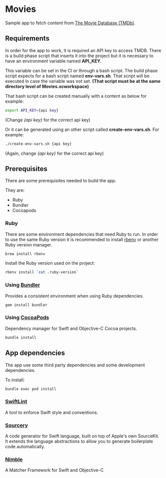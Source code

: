 # Movies

Sample app to fetch content from [The Movie Database (TMDb)](https://www.themoviedb.org/documentation/api).

## Requirements

In order for the app to work, it is required an API key to access TMDB. There is a
build phase script that inserts it into the project but it is necessary to have
an environment variable named **API_KEY**.

This variable can be set in the CI or through a bash script. The build phase
script expects for a bash script named **env-vars.sh**. That script will be
executed in case the variable was not set. **(That script must be at the same
directory level of Movies.xcworkspace)**

That bash script can be created manually with a content as below for example:

```sh
export API_KEY={api key}
```

(Change _{api key}_ for the correct api key)

Or it can be generated using an other script called **create-env-vars.sh**.
For example:

```sh
./create-env-vars.sh {api key}
```

(Again, change _{api key}_ for the correct api key)

## Prerequisites

There are some prerequisites needed to build the app.

They are:

- Ruby
- Bundler
- Cocoapods

### Ruby

There are some environment dependencies that need Ruby to run. In order to use
the same Ruby version it is recommended to install
[rbenv](https://github.com/rbenv/rbenv) or another Ruby version manager.

```sh
brew install rbenv
```

Install the Ruby version used on the project:

```sh
rbenv install `cat .ruby-version`
```

### Using [Bundler](https://bundler.io/)

Provides a consistent environment when using Ruby dependencies.

```sh
gem install bundler
```

### Using [CocoaPods](https://cocoapods.org/)

Dependency manager for Swift and Objective-C Cocoa projects.

```sh
bundle install
```

## App dependencies

The app use some third party dependencies and some development dependencies.

To install:

```sh
bundle exec pod install
```

### [SwiftLint](https://github.com/realm/SwiftLint)

A tool to enforce Swift style and conventions.

### [Sourcery](https://github.com/krzysztofzablocki/Sourcery)

A code generator for Swift language, built on top of Apple's own SourceKit.
It extends the language abstractions to allow you to generate boilerplate
code automatically.

### [Nimble](https://github.com/Quick/Nimble)

A Matcher Framework for Swift and Objective-C
